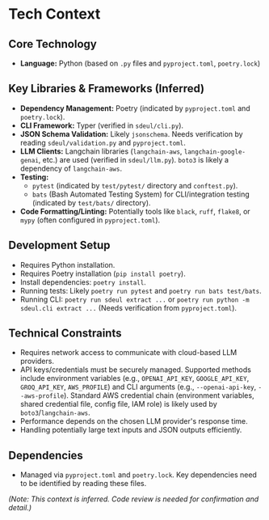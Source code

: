 # Tech Context

## Core Technology

*   **Language:** Python (based on `.py` files and `pyproject.toml`, `poetry.lock`)

## Key Libraries & Frameworks (Inferred)

*   **Dependency Management:** Poetry (indicated by `pyproject.toml` and `poetry.lock`).
*   **CLI Framework:** Typer (verified in `sdeul/cli.py`).
*   **JSON Schema Validation:** Likely `jsonschema`. Needs verification by reading `sdeul/validation.py` and `pyproject.toml`.
*   **LLM Clients:** Langchain libraries (`langchain-aws`, `langchain-google-genai`, etc.) are used (verified in `sdeul/llm.py`). `boto3` is likely a dependency of `langchain-aws`.
*   **Testing:**
    *   `pytest` (indicated by `test/pytest/` directory and `conftest.py`).
    *   `bats` (Bash Automated Testing System) for CLI/integration testing (indicated by `test/bats/` directory).
*   **Code Formatting/Linting:** Potentially tools like `black`, `ruff`, `flake8`, or `mypy` (often configured in `pyproject.toml`).

## Development Setup

*   Requires Python installation.
*   Requires Poetry installation (`pip install poetry`).
*   Install dependencies: `poetry install`.
*   Running tests: Likely `poetry run pytest` and `poetry run bats test/bats`.
*   Running CLI: `poetry run sdeul extract ...` or `poetry run python -m sdeul.cli extract ...` (Needs verification from `pyproject.toml`).

## Technical Constraints

*   Requires network access to communicate with cloud-based LLM providers.
*   API keys/credentials must be securely managed. Supported methods include environment variables (e.g., `OPENAI_API_KEY`, `GOOGLE_API_KEY`, `GROQ_API_KEY`, `AWS_PROFILE`) and CLI arguments (e.g., `--openai-api-key`, `--aws-profile`). Standard AWS credential chain (environment variables, shared credential file, config file, IAM role) is likely used by `boto3`/`langchain-aws`.
*   Performance depends on the chosen LLM provider's response time.
*   Handling potentially large text inputs and JSON outputs efficiently.

## Dependencies

*   Managed via `pyproject.toml` and `poetry.lock`. Key dependencies need to be identified by reading these files.

*(Note: This context is inferred. Code review is needed for confirmation and detail.)*

